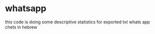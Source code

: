 # whatsapp
this code is doing some descriptive statistics for exported txt whats app chets in hebrew
